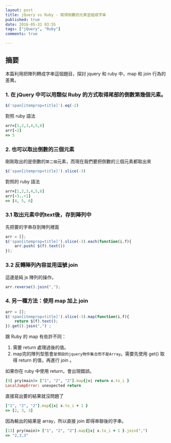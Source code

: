 ```yaml
---
layout: post
title: jQuery vs Ruby - 取得倒數的元素並組成字串
published: true
date: 2016-05-31 03:55
tags: ["jQuery", "Ruby"]
comments: true

---
```

## 摘要

本篇利用把陣列轉成字串這個題目，探討 jquery 和 ruby 中，map 和 join 行為的差異。

### 1. 在 jQuery 中可以用類似 Ruby 的方式取得尾部的倒數第幾個元素。

```js
$('span[itemprop=title]').eq(-2)
```

對照 ruby 語法

```rb
arr=[1,2,3,4,5,6]
arr[-2]
=> 5
```


### 2. 也可以取出倒數的三個元素

剛剛取出的是倒數的`第二個`元素，而現在我們要把倒數的三個元素都取出來

```js
$('span[itemprop=title]').slice(-3)
```

對照的 ruby 語法

```rb
arr=[1,2,3,4,5,6]
arr[-3..-1]
=> [4, 5, 6]
```

### 3.1 取出元素中的text後，存到陣列中

先把要的字串存到陣列裡面

```js
arr = [];
$('span[itemprop=title]').slice(-3).each(function(i,f){
	arr.push( $(f).text())
});
```

### 3.2 反轉陣列內容並用逗號 join

這邊是純 js 陣列的操作。

```js
arr.reverse().join(",");
```

### 4. 另一種方法：使用 map 加上 join

```js
arr = [];
$('span[itemprop=title]').slice(-3).map(function(i,f){
	return $(f).text();
}).get().join(",") ;
```

跟 Ruby 的 map 有些許不同：

1. 需要 return 處理過後的值。
2. map完的陣列型態會`是預設的jquery物件集合而不是Array`。需要先使用 get() 取得 return 的值，再進行 join 。

如果你在 ruby 中使用 return，會出現錯誤。

```rb
[9] pry(main)> ["1", "2", "2"].map{|x| return x.to_i }
LocalJumpError: unexpected return
```

直接寫出要的結果就沒問題了

```rb
["1", "2", "2"].map{|x| x.to_i + 1 }
=> [2, 3, 3]
```

因為輸出的結果是 array，所以直接 join 即得串聯後的字串。

```rb
[13] pry(main)> ["1", "2", "2"].map{|x| x.to_i + 1 }.join(",")
=> "2,3,3"
```